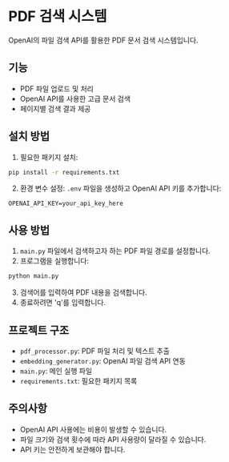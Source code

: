 # PDF 검색 시스템

OpenAI의 파일 검색 API를 활용한 PDF 문서 검색 시스템입니다.

## 기능

- PDF 파일 업로드 및 처리
- OpenAI API를 사용한 고급 문서 검색
- 페이지별 검색 결과 제공

## 설치 방법

1. 필요한 패키지 설치:
```bash
pip install -r requirements.txt
```

2. 환경 변수 설정:
`.env` 파일을 생성하고 OpenAI API 키를 추가합니다:
```
OPENAI_API_KEY=your_api_key_here
```

## 사용 방법

1. `main.py` 파일에서 검색하고자 하는 PDF 파일 경로를 설정합니다.
2. 프로그램을 실행합니다:
```bash
python main.py
```
3. 검색어를 입력하여 PDF 내용을 검색합니다.
4. 종료하려면 'q'를 입력합니다.

## 프로젝트 구조

- `pdf_processor.py`: PDF 파일 처리 및 텍스트 추출
- `embedding_generator.py`: OpenAI 파일 검색 API 연동
- `main.py`: 메인 실행 파일
- `requirements.txt`: 필요한 패키지 목록

## 주의사항

- OpenAI API 사용에는 비용이 발생할 수 있습니다.
- 파일 크기와 검색 횟수에 따라 API 사용량이 달라질 수 있습니다.
- API 키는 안전하게 보관해야 합니다. 